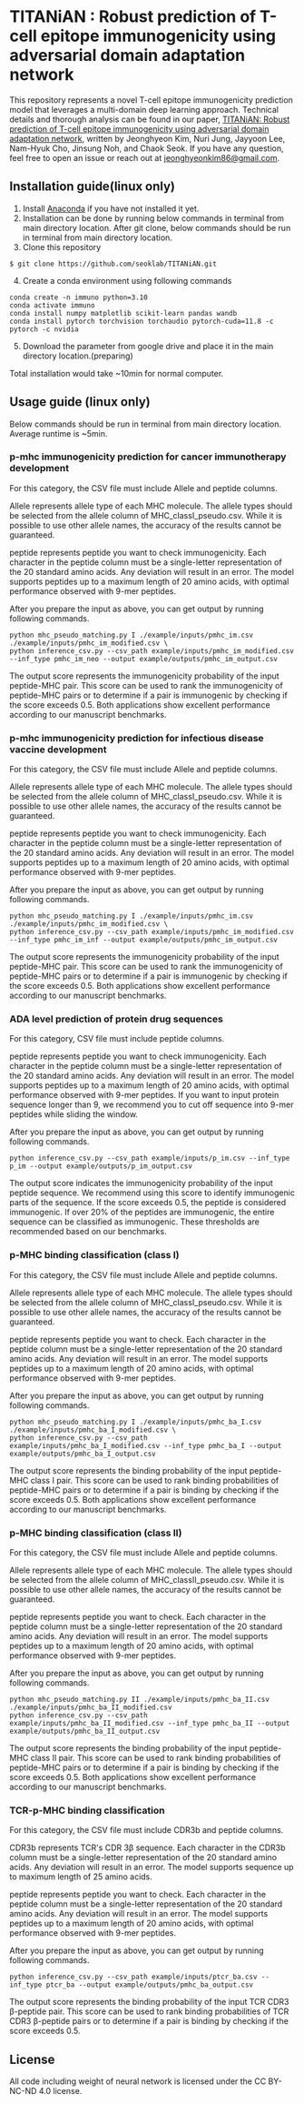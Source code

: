 # TITANiAN : Robust prediction of T-cell epitope immunogenicity using adversarial domain adaptation network
This repository represents a novel T-cell epitope immunogenicity prediction model that leverages a multi-domain deep learning approach. Technical details and thorough analysis can be found in our paper, [TITANiAN: Robust prediction of T-cell epitope immunogenicity using adversarial domain adaptation network](), written by Jeonghyeon Kim, Nuri Jung, Jayyoon Lee, Nam-Hyuk Cho, Jinsung Noh, and Chaok Seok. If you have any question, feel free to open an issue or reach out at jeonghyeonkim86@gmail.com.

## Installation guide(linux only)
1. Install [Anaconda](https://www.anaconda.com/download) if you have not installed it yet.
2. Installation can be done by running below commands in terminal from main directory location. After git clone, below commands should be run in terminal from main directory location.
3. Clone this repository
```
$ git clone https://github.com/seoklab/TITANiAN.git
```
4. Create a conda environment using following commands
```
conda create -n immuno python=3.10
conda activate immuno
conda install numpy matplotlib scikit-learn pandas wandb
conda install pytorch torchvision torchaudio pytorch-cuda=11.8 -c pytorch -c nvidia
```
5. Download the parameter from google drive and place it in the main directory location.(preparing)

Total installation would take ~10min for normal computer.

## Usage guide (linux only)
Below commands should be run in terminal from main directory location. Average runtime is ~5min. 

### p-mhc immunogenicity prediction for cancer immunotherapy development

For this category, the CSV file must include Allele and peptide columns.

Allele represents allele type of each MHC molecule. The allele types should be selected from the allele column of MHC_classI_pseudo.csv. While it is possible to use other allele names, the accuracy of the results cannot be guaranteed.

peptide represents peptide you want to check immunogenicity. Each character in the peptide column must be a single-letter representation of the 20 standard amino acids. Any deviation will result in an error. The model supports peptides up to a maximum length of 20 amino acids, with optimal performance observed with 9-mer peptides.

After you prepare the input as above, you can get output by running following commands.

```
python mhc_pseudo_matching.py I ./example/inputs/pmhc_im.csv ./example/inputs/pmhc_im_modified.csv \
python inference_csv.py --csv_path example/inputs/pmhc_im_modified.csv --inf_type pmhc_im_neo --output example/outputs/pmhc_im_output.csv
```

The output score represents the immunogenicity probability of the input peptide-MHC pair. This score can be used to rank the immunogenicity of peptide-MHC pairs or to determine if a pair is immunogenic by checking if the score exceeds 0.5. Both applications show excellent performance according to our manuscript benchmarks.

### p-mhc immunogenicity prediction for infectious disease vaccine development

For this category, the CSV file must include Allele and peptide columns.

Allele represents allele type of each MHC molecule. The allele types should be selected from the allele column of MHC_classI_pseudo.csv. While it is possible to use other allele names, the accuracy of the results cannot be guaranteed.

peptide represents peptide you want to check immunogenicity. Each character in the peptide column must be a single-letter representation of the 20 standard amino acids. Any deviation will result in an error. The model supports peptides up to a maximum length of 20 amino acids, with optimal performance observed with 9-mer peptides.

After you prepare the input as above, you can get output by running following commands.

```
python mhc_pseudo_matching.py I ./example/inputs/pmhc_im.csv ./example/inputs/pmhc_im_modified.csv \
python inference_csv.py --csv_path example/inputs/pmhc_im_modified.csv --inf_type pmhc_im_inf --output example/outputs/pmhc_im_output.csv
```

The output score represents the immunogenicity probability of the input peptide-MHC pair. This score can be used to rank the immunogenicity of peptide-MHC pairs or to determine if a pair is immunogenic by checking if the score exceeds 0.5. Both applications show excellent performance according to our manuscript benchmarks.

### ADA level prediction of protein drug sequences

For this category, CSV file must include peptide columns.

peptide represents peptide you want to check immunogenicity. Each character in the peptide column must be a single-letter representation of the 20 standard amino acids. Any deviation will result in an error. The model supports peptides up to a maximum length of 20 amino acids, with optimal performance observed with 9-mer peptides. If you want to input protein sequence longer than 9, we recommend you to cut off sequence into 9-mer peptides while sliding the window.

After you prepare the input as above, you can get output by running following commands.

```
python inference_csv.py --csv_path example/inputs/p_im.csv --inf_type p_im --output example/outputs/p_im_output.csv
```

The output score indicates the immunogenicity probability of the input peptide sequence. We recommend using this score to identify immunogenic parts of the sequence. If the score exceeds 0.5, the peptide is considered immunogenic. If over 20% of the peptides are immunogenic, the entire sequence can be classified as immunogenic. These thresholds are recommended based on our benchmarks.

### p-MHC binding classification (class I)

For this category, the CSV file must include Allele and peptide columns.

Allele represents allele type of each MHC molecule. The allele types should be selected from the allele column of MHC_classI_pseudo.csv. While it is possible to use other allele names, the accuracy of the results cannot be guaranteed.

peptide represents peptide you want to check. Each character in the peptide column must be a single-letter representation of the 20 standard amino acids. Any deviation will result in an error. The model supports peptides up to a maximum length of 20 amino acids, with optimal performance observed with 9-mer peptides.

After you prepare the input as above, you can get output by running following commands.

```
python mhc_pseudo_matching.py I ./example/inputs/pmhc_ba_I.csv ./example/inputs/pmhc_ba_I_modified.csv \
python inference_csv.py --csv_path example/inputs/pmhc_ba_I_modified.csv --inf_type pmhc_ba_I --output example/outputs/pmhc_ba_I_output.csv
```


The output score represents the binding probability of the input peptide-MHC class I pair. This score can be used to rank binding probabilities of peptide-MHC pairs or to determine if a pair is binding by checking if the score exceeds 0.5. Both applications show excellent performance according to our manuscript benchmarks.


### p-MHC binding classification (class II)

For this category, the CSV file must include Allele and peptide columns.

Allele represents allele type of each MHC molecule. The allele types should be selected from the allele column of MHC_classII_pseudo.csv. While it is possible to use other allele names, the accuracy of the results cannot be guaranteed.

peptide represents peptide you want to check. Each character in the peptide column must be a single-letter representation of the 20 standard amino acids. Any deviation will result in an error. The model supports peptides up to a maximum length of 20 amino acids, with optimal performance observed with 9-mer peptides.

After you prepare the input as above, you can get output by running following commands.

```
python mhc_pseudo_matching.py II ./example/inputs/pmhc_ba_II.csv ./example/inputs/pmhc_ba_II_modified.csv
python inference_csv.py --csv_path example/inputs/pmhc_ba_II_modified.csv --inf_type pmhc_ba_II --output example/outputs/pmhc_ba_II_output.csv
```

The output score represents the binding probability of the input peptide-MHC class II pair. This score can be used to rank binding probabilities of peptide-MHC pairs or to determine if a pair is binding by checking if the score exceeds 0.5. Both applications show excellent performance according to our manuscript benchmarks.

### TCR-p-MHC binding classification

For this category, the CSV file must include CDR3b and peptide columns.

CDR3b represents TCR's CDR 3β sequence. Each character in the CDR3b column must be a single-letter representation of the 20 standard amino acids. Any deviation will result in an error. The model supports sequence up to maximum length of 25 amino acids.

peptide represents peptide you want to check. Each character in the peptide column must be a single-letter representation of the 20 standard amino acids. Any deviation will result in an error. The model supports peptides up to a maximum length of 20 amino acids, with optimal performance observed with 9-mer peptides.

After you prepare the input as above, you can get output by running following commands.

```
python inference_csv.py --csv_path example/inputs/ptcr_ba.csv --inf_type ptcr_ba --output example/outputs/pmhc_ba_output.csv
```

The output score represents the binding probability of the input TCR CDR3 β-peptide pair. This score can be used to rank binding probabilities of TCR CDR3 β-peptide pairs or to determine if a pair is binding by checking if the score exceeds 0.5.

## License
All code including weight of neural network is licensed under the CC BY-NC-ND 4.0 license. 

